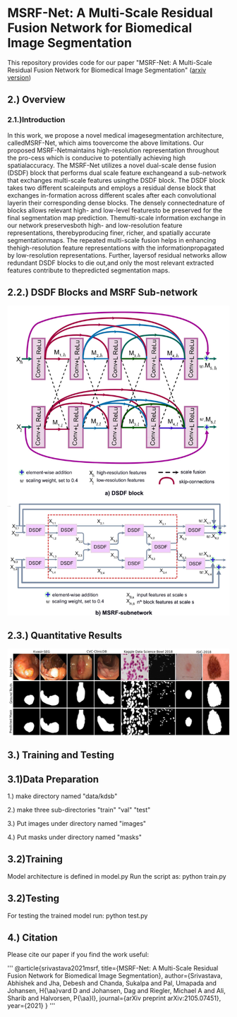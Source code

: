 # MSRF-Net: A Multi-Scale Residual Fusion Network for Biomedical Image Segmentation
This repository provides code for our paper "MSRF-Net: A Multi-Scale Residual Fusion Network for Biomedical Image Segmentation" ([arxiv version](https://arxiv.org/abs/2105.07451))  
## 2.) Overview
### 2.1.)Introduction

In   this   work,   we   propose   a   novel   medical   imagesegmentation  architecture,  calledMSRF-Net,  which  aims  toovercome  the  above  limitations.  Our  proposed  MSRF-Netmaintains  high-resolution  representation  throughout  the  pro-cess  which  is  conducive  to  potentially  achieving  high  spatialaccuracy.  The  MSRF-Net  utilizes  a  novel  dual-scale dense fusion (DSDF) block that performs dual scale feature exchangeand  a  sub-network  that  exchanges  multi-scale  features  usingthe  DSDF  block.  The  DSDF  block  takes  two  different  scaleinputs and employs a residual dense block that exchanges in-formation across different scales after each convolutional layerin  their  corresponding  dense  blocks.  The  densely  connectednature  of  blocks  allows  relevant  high-  and  low-level  featuresto be preserved for the final segmentation map prediction. Themulti-scale  information  exchange  in  our  network  preservesboth high- and low-resolution feature representations, therebyproducing  finer,  richer,  and  spatially  accurate  segmentationmaps. The repeated multi-scale fusion helps in enhancing thehigh-resolution  feature  representations  with  the  informationpropagated  by  low-resolution  representations.  Further,  layersof residual networks allow redundant DSDF blocks to die out,and only the most relevant extracted features contribute to thepredicted segmentation maps.
## 2.2.) DSDF Blocks and MSRF Sub-network
![](Fig2_new-page-001.jpg)
## 2.3.) Quantitative Results
![](qualitative.png)

## 3.) Training and Testing
## 3.1)Data Preparation
1.) make directory named "data/kdsb"

2.) make three sub-directories "train" "val" "test"

3.) Put images under directory named "images"

4.) Put masks under directory named "masks"

## 3.2)Training
Model architecture is defined in model.py
Run the script as:
python train.py

## 3.2)Testing
For testing the trained model run:
python test.py

## 4.) Citation
Please cite our paper if you find the work useful:

'''
@article{srivastava2021msrf,
  title={MSRF-Net: A Multi-Scale Residual Fusion Network for Biomedical Image Segmentation},
  author={Srivastava, Abhishek and Jha, Debesh and Chanda, Sukalpa and Pal, Umapada and Johansen, H{\aa}vard D and Johansen, Dag and Riegler, Michael A and Ali, Sharib and Halvorsen, P{\aa}l},
  journal={arXiv preprint arXiv:2105.07451},
  year={2021}
}
'''




